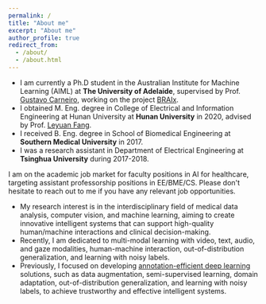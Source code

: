 ```yaml
---
permalink: /
title: "About me"
excerpt: "About me"
author_profile: true
redirect_from: 
  - /about/
  - /about.html
---
```



* I am currently a Ph.D student in the Australian Institute for Machine Learning (AIML) at **The University of Adelaide**, supervised by Prof. <a href="https://www.surrey.ac.uk/people/gustavo-carneiro" target="_blank">Gustavo Carneiro</a>, working on the project <a href="https://www.acmd.org.au/braix" target="_blank">BRAIx</a>.
* I obtained M. Eng. degree in College of Electrical and Information Engineering at Hunan University at **Hunan University** in 2020, advised by Prof. <a href="https://www.leyuanfang.com/about-me/" target="_blank">Leyuan Fang</a>.
* I received B. Eng. degree in School of Biomedical Engineering at **Southern Medical University** in 2017. 
* I was a research assistant in Department of Electrical Engineering at **Tsinghua University** during 2017-2018.<!-- , advised by Prof. Yongfeng Huang.  -->

I am on the academic job market for faculty positions in AI for healthcare, targeting assistant professorship positions in EE/BME/CS. Please don't hesitate to reach out to me if you have any relevant job opportunities.

<!-- * My research interests include medical image analysis and deep learning. Recently, I am dedicated to multi-modal learning with vision, text, audio, and gaze, out-of-distribution generalization, zero/few-shot learning, learning with noisy labels. Previously, I studied topics of making adequate use of unlabeled data and augmenting the limited labeled data for data-efficient deep learning.  -->
<!-- * My research interest is in the interdisciplinary field of medical image analysis, computer vision, and machine learning, aiming to create innovative intelligent systems that can support the high-quality medical diagnosis and interventions.  -->
* My research interest is in the interdisciplinary field of medical data analysis, computer vision, and machine learning, aiming to create innovative intelligent systems that can support high-quality human/machine interactions and clinical decision-making. 
* Recently, I am dedicated to multi-modal learning with video, text, audio, and gaze modalities, human-machine interaction, out-of-distribution generalization, and learning with noisy labels. 
* Previously, I focused on developing <a href="https://guo-xiaoqing.github.io/research/" target="_blank">annotation-efficient deep learning</a> solutions, such as data augmentation, semi-supervised learning, domain adaptation, out-of-distribution generalization, and learning with noisy labels, to achieve trustworthy and effective intelligent systems. 


